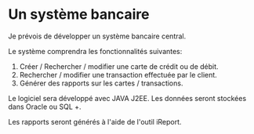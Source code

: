 # Un système bancaire
Je prévois de développer un système bancaire central.
 
Le système comprendra les fonctionnalités suivantes: 

 1. Créer / Rechercher / modifier une carte de crédit ou de débit. 
 2. Rechercher / modifier une transaction effectuée par le client. 
 3. Générer des rapports sur les cartes / transactions. 

Le logiciel sera développé avec JAVA J2EE. Les données seront stockées dans Oracle ou SQL +. 

Les rapports seront générés à l'aide de l'outil iReport. 
